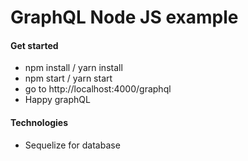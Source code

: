 # GraphQL Node JS example

#### Get started

- npm install / yarn install
- npm start / yarn start
- go to http://localhost:4000/graphql
- Happy graphQL

#### Technologies

- Sequelize for database
